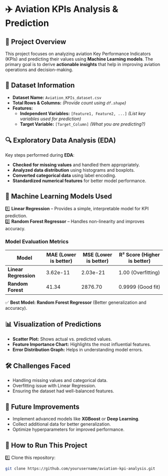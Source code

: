 # ✈️ Aviation KPIs Analysis & Prediction

## 📌 Project Overview
This project focuses on analyzing aviation Key Performance Indicators (KPIs) and predicting their values using **Machine Learning models**. 
The primary goal is to derive **actionable insights** that help in improving aviation operations and decision-making.

## 📂 Dataset Information
- **Dataset Name:** `Aviation_KPIs_dataset.csv`
- **Total Rows & Columns:** *(Provide count using `df.shape`)*
- **Features:**  
  - **Independent Variables:** `[Feature1, Feature2, ...]` *(List key variables used for prediction)*  
  - **Target Variable:** `[Target_Column]` *(What you are predicting?)*  

## 🔍 Exploratory Data Analysis (EDA)
Key steps performed during **EDA**:
- **Checked for missing values** and handled them appropriately.
- **Analyzed data distribution** using histograms and boxplots.
- **Converted categorical data** using label encoding.
- **Standardized numerical features** for better model performance.

## 🚀 Machine Learning Models Used
1️⃣ **Linear Regression** – Provides a simple, interpretable model for KPI prediction.  
2️⃣ **Random Forest Regressor** – Handles non-linearity and improves accuracy.  

### **Model Evaluation Metrics**
| Model                 | MAE (Lower is better) | MSE (Lower is better) | R² Score (Higher is better) |
|----------------------|----------------|----------------|----------------|
| **Linear Regression** | 3.62e-11 | 2.03e-21 | 1.00 (Overfitting) |
| **Random Forest** | 41.34 | 2876.70 | 0.9999 (Good fit) |

✅ **Best Model:** **Random Forest Regressor** (Better generalization and accuracy).  

## 📊 Visualization of Predictions
- **Scatter Plot:** Shows actual vs. predicted values.
- **Feature Importance Chart:** Highlights the most influential features.
- **Error Distribution Graph:** Helps in understanding model errors.

## 🛠️ Challenges Faced
- Handling missing values and categorical data.
- Overfitting issue with Linear Regression.
- Ensuring the dataset had well-balanced features.

## 🔮 Future Improvements
- Implement advanced models like **XGBoost** or **Deep Learning**.
- Collect additional data for better generalization.
- Optimize hyperparameters for improved performance.

## 📌 How to Run This Project
1️⃣ Clone this repository:
```bash
git clone https://github.com/yourusername/aviation-kpi-analysis.git
